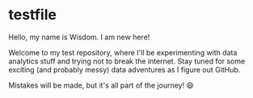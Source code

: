 # testfile

Hello, my name is Wisdom. I am new here!

Welcome to my test repository, where I'll be experimenting with data analytics stuff and trying not to break the internet. Stay tuned for some exciting (and probably messy) data adventures as I figure out GitHub. 

Mistakes will be made, but it's all part of the journey! 😄
